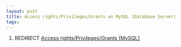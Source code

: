 ```yaml
---
layout: post 
title: Access rights/Privileges/Grants on MySQL (Database Server)
tags: 
---
```


1.  REDIRECT [Access rights/Privileges/Grants
    (MySQL)](Access_rights/Privileges/Grants_(MySQL) "wikilink")
